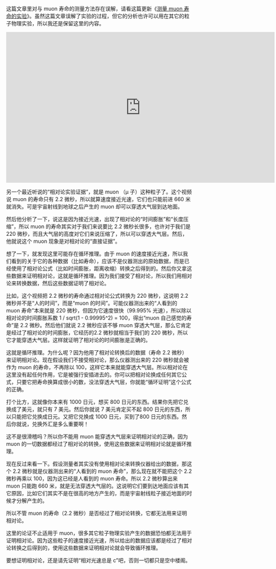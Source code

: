 <span>这篇文章里对与 muon 寿命的测量方法存在误解，请看这篇更新《</span>[测量 muon 寿命的实验](https://yinwang0.substack.com/p/muon-bff)<span>》。虽然这篇文章误解了实验的过程，但它的分析也许可以用在其它的粒子物理实验，所以我还是保留这里的内容。</span>

<div id="youtube2-rVzDP8SMhPo" class="youtube-wrap" data-attrs="{&quot;videoId&quot;:&quot;rVzDP8SMhPo&quot;,&quot;startTime&quot;:null,&quot;endTime&quot;:null}">

<div class="youtube-inner"><iframe src="https://www.youtube-nocookie.com/embed/rVzDP8SMhPo?rel=0&amp;autoplay=0&amp;showinfo=0&amp;enablejsapi=0" frameborder="0" loading="lazy" gesture="media" allow="autoplay; fullscreen" allowautoplay="true" allowfullscreen="true" width="728" height="409"></iframe></div>


另一个最近听说的“相对论实验证据”，就是 muon （μ 子）这种粒子了。这个视频说 muon 的寿命只有 2.2 微秒，所以就算速度接近光速，它们也只能前进 660 米就消失。可是宇宙射线到地球之后产生的 muon 却可以穿透大气层到达地面。

然后他分析了一下，说这是因为接近光速，出现了相对论的“时间膨胀”和“长度压缩”，所以 muon 的寿命其实对于我们来说要比 2.2 微秒长很多，也许对于我们是 220 微秒，而且大气层的高度对它们来说压缩了，所以可以穿透大气层。然后，他就说这个 muon 现象是对相对论的“直接证据”。

想了一下，就发现这里可能存在循环推理。由于 muon 的速度接近光速，所以我们看到的关于它的各种数据（比如寿命），应该不是仪器测出的原始数据，而是已经使用了相对论公式（比如时间膨胀，距离收缩）转换之后得到的。然后你又拿这些数据来证明相对论，这就是循环推理。因为我们接受了相对论，所以我们用相对论来转换数据，然后这些数据证明了相对论。

比如，这个视频把 2.2 微秒的寿命通过相对论公式转换为 220 微秒，这说明 2.2 微秒并不是“人的时间”，而是“muon 的时间”。可能仪器测出来的“人看到的 muon 寿命”本来就是 220 微秒，但因为它速度很快（99.995% 光速），所以除以相对论的时间膨胀系数 1 / sqrt(1 - 0.99995^2) = 100，得出“muon 自己感觉的寿命”是 2.2 微秒。然后他们就说 2.2 微秒应该不够 muon 穿透大气层，那么它肯定是经过了相对论的时间膨胀，它经历的2.2 微秒就相当于我们的 220 微秒，所以它才能穿透大气层。这样就证明了相对论的时间膨胀是正确的。

这就是循环推理。为什么呢？因为他用了相对论转换后的数据（寿命 2.2 微秒）来证明相对论。现在假设我们不接受相对论，那么仪器测出来的 220 微秒就会被作为 muon 的寿命，不再除以 100，这样它本来就能穿透大气层。所以相对论在这里没有起任何作用，它是被强行安插进去的。你可以把相对论换成任何其它公式，只要它把寿命换算成很小的数，没法穿透大气层，你就能“循环证明”这个公式的正确。

打个比方，这就像你本来有 1000 日元，想买 800 日元的东西。结果你先把它兑换成了美元，就只有 7 美元。然后你就说 7 美元肯定买不起 800 日元的东西，所以只能把它兑换成日元。又把它兑换成 1000 日元，买到了800 日元的东西。然后你就说，兑换外汇是多么重要啊！

这不是很滑稽吗？所以你不能用 muon 能穿透大气层来证明相对论的正确，因为 muon 的一切数据都经过了相对论的转换，使用这些数据来证明相对论就是循环推理。

现在反过来看一下。假设测量者其实没有使用相对论来转换仪器给出的数据，那这个 2.2 微秒就是仪器测出来的“人看到的 muon 寿命”，那么现在就不能把这个 2.2 微秒再乘以 100，因为这已经是人看到的 muon 寿命。所以 2.2 微秒算出来 muon 只能跑 660 米，就是无法穿透大气层的。这说明它们要到达地面应该有其它原因，比如它们其实不是在很高的地方产生的，而是宇宙射线粒子接近地面的时候才分解产生的。

所以不管 muon 的寿命（2.2 微秒）是否经过了相对论转换，它都无法用来证明相对论。

这里的论证不止适用于 muon，很多其它粒子物理实验产生的数据恐怕都无法用于证明相对论。因为这些粒子的速度接近光速，所以给出的数据应该都是经过了相对论转换之后得到的，使用这些数据来证明相对论就会导致循环推理。

要想证明相对论，还是请先证明“相对光速总是 c”吧，否则一切都只是空中楼阁。
